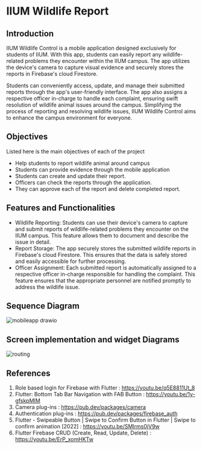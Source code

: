 <h1>IIUM Wildlife Report</h1>

<h2>Introduction</h2>
IIUM Wildlife Control is a mobile application designed exclusively for students of IIUM. With this app, students can easily report any wildlife-related problems they encounter within the IIUM campus. The app utilizes the device's camera to capture visual evidence and securely stores the reports in Firebase's cloud Firestore. 

Students can conveniently access, update, and manage their submitted reports through the app's user-friendly interface. The app also assigns a respective officer in-charge to handle each complaint, ensuring swift resolution of wildlife animal issues around the campus. Simplifying the process of reporting and resolving wildlife issues, IIUM Wildlife Control aims to enhance the campus environment for everyone.

<h2>Objectives</h2>
Listed here is the main objectives of each of the project

+ Help students to report wildlife animal around campus
+ Students can provide evidence through the mobile application
+ Students can create and update their report.
+ Officers can check the reports through the application.
+ They can approve each of the report and delete completed report.

<h2>Features and Functionalities</h2>

+ Wildlife Reporting: Students can use their device's camera to capture and submit reports of wildlife-related problems they encounter on the IIUM campus. This feature allows them to document and describe the issue in detail.
+ Report Storage: The app securely stores the submitted wildlife reports in Firebase's cloud Firestore. This ensures that the data is safely stored and easily accessible for further processing.
+ Officer Assignment: Each submitted report is automatically assigned to a respective officer in-charge responsible for handling the complaint. This feature ensures that the appropriate personnel are notified promptly to address the wildlife issue.

<h2>Sequence Diagram</h2>

![mobileapp drawio](https://github.com/amoiiir/IIUMWildlifeReport/assets/101052053/fed87221-4991-4913-a543-97072a697880)

<h2>Screen implementation and widget Diagrams</h2>

![routing](https://github.com/amoiiir/IIUMWildlifeReport/assets/101052053/43257768-1e17-4031-9d2b-f3f8a128871b)

<h2>References</h2>

1. Role based login for Firebase with Flutter : https://youtu.be/q5E8811Ut_8
2. Flutter: Bottom Tab Bar Navigation with FAB Button : https://youtu.be/1y-gfskpMIM
3. Camera plug-ins : https://pub.dev/packages/camera
4. Authentication plug-ins : https://pub.dev/packages/firebase_auth
5. Flutter - Swipeable Button | Swipe to Confirm Button in Flutter | Swipe to confirm animation [2022] : https://youtu.be/SMIrms0jV9w
6. Flutter Firebase CRUD (Create, Read, Update, Delete) : https://youtu.be/ErP_xomHKTw


